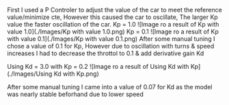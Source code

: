 First I used a P Controler to adjust the value of the car to meet the reference value/minimize cte, However this caused the car to oscillate, The larger Kp value the faster oscillation of the car.
Kp = 1.0
![Image ro a result of Kp with value 1.0](./Images/Kp with value 1.0.png)
Kp = 0.1
![Image ro a result of Kp with value 0.1](./Images/Kp with value 0.1.png)
After some manual tuning I chose a value of 0.1 for Kp, However due to oscillation with turns & speed increases I had to decrease the throttol to 0.1 & add derivative gain Kd

Using Kd = 3.0 with Kp = 0.2
![Image ro a result of Using Kd with Kp](./Images/Using Kd with Kp.png)

After some manual tuning I came into a value of 0.07 for Kd as the model was nearly stable beforhand due to lower speed